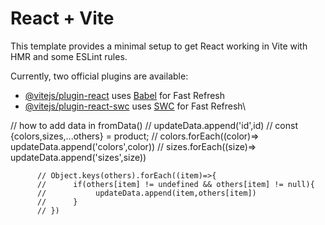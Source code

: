 # React + Vite

This template provides a minimal setup to get React working in Vite with HMR and some ESLint rules.

Currently, two official plugins are available:

- [@vitejs/plugin-react](https://github.com/vitejs/vite-plugin-react/blob/main/packages/plugin-react/README.md) uses [Babel](https://babeljs.io/) for Fast Refresh
- [@vitejs/plugin-react-swc](https://github.com/vitejs/vite-plugin-react-swc) uses [SWC](https://swc.rs/) for Fast Refresh\



// how to add data in fromData()
          // updateData.append('id',id)
          // const {colors,sizes,...others} = product;
          // colors.forEach((color)=> updateData.append('colors',color))
          // sizes.forEach((size)=> updateData.append('sizes',size))
          
          // Object.keys(others).forEach((item)=>{
          //      if(others[item] != undefined && others[item] != null){
          //           updateData.append(item,others[item])
          //      }
          // })
